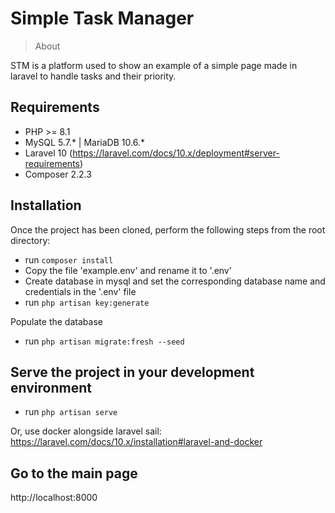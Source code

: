 # Simple Task Manager

> About

STM is a platform used to show an example of a simple page made in laravel to handle tasks and their priority.

## Requirements
- PHP >= 8.1
- MySQL 5.7.* | MariaDB 10.6.*
- Laravel 10 (https://laravel.com/docs/10.x/deployment#server-requirements)
- Composer 2.2.3

## Installation

Once the project has been cloned, perform the following steps from the root directory:
- run `composer install`
- Copy the file 'example.env' and rename it to '.env'
- Create database in mysql and set the corresponding database name and credentials in the '.env' file
- run `php artisan key:generate`

Populate the database
- run `php artisan migrate:fresh --seed`

## Serve the project in your development environment

- run `php artisan serve`

Or, use docker alongside laravel sail: https://laravel.com/docs/10.x/installation#laravel-and-docker

## Go to the main page

http://localhost:8000